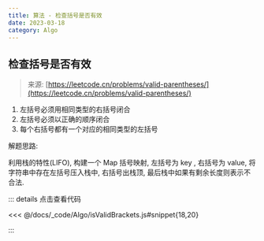 ```yaml
---
title: 算法 - 检查括号是否有效
date: 2023-03-18
category: Algo
---
```


## 检查括号是否有效

> 来源: [https://leetcode.cn/problems/valid-parentheses/](https://leetcode.cn/problems/valid-parentheses/)

1. 左括号必须用相同类型的右括号闭合
2. 左括号必须以正确的顺序闭合
3. 每个右括号都有一个对应的相同类型的左括号

解题思路:

利用栈的特性(LIFO), 构建一个 Map 括号映射, 左括号为 key , 右括号为 value, 将字符串中存在左括号压入栈中, 右括号出栈顶, 最后栈中如果有剩余长度则表示不合法.

::: details 点击查看代码

<<< @/docs/_code/Algo/isValidBrackets.js#snippet{18,20}

:::
